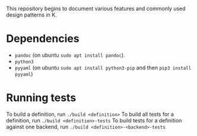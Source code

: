 This repository begins to document various features and commonly used design 
patterns in K.

Dependencies
============

* `pandoc` (on ubuntu `sudo apt install pandoc`).
* `python3`
* `pyyaml` (on ubuntu `sudo apt install python3-pip` and then `pip3 install pyyaml`)

Running tests
=============

To build a definition, run `./build <definition>`
To build all tests for a definition, run `./build <definition>-tests`
To build tests for a definition against one backend, run `./build <definition>-<backend>-tests`
